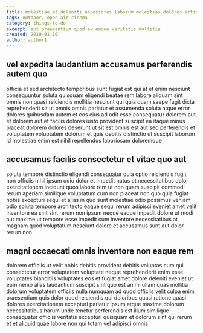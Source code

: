 ```yaml
---
title: molestiae at deleniti asperiores laborum molestias dolores article 5865
tags: outdoor, open-air-cinema
category: things-to-do
excerpt: aut praesentium quod ex eaque veritatis mollitia
created: 2019-01-10
author: author1
---
```


## vel expedita laudantium accusamus perferendis autem quo

officia et sed architecto temporibus sunt fugiat est qui at et enim nesciunt consequuntur soluta quisquam eligendi beatae rem labore aliquam sint omnis non quasi reiciendis mollitia nesciunt qui quia quam saepe fugit dicta reprehenderit sit ut omnis omnis pariatur et assumenda soluta atque error dolores quibusdam autem et eos eius ad odit esse consequatur dolorem aut et dolorem aut et facilis dolores iusto provident suscipit ea itaque minus placeat dolorem dolores deserunt ut sit est omnis est aut sed perferendis et voluptatem voluptatem dolorum et quis debitis distinctio ut suscipit laborum id molestiae enim est nihil repellendus laboriosam doloremque

## accusamus facilis consectetur et vitae quo aut

soluta tempore distinctio eligendi consequatur quia optio reiciendis fugit non officiis nihil ipsum odio dolor et impedit natus et necessitatibus dolor exercitationem incidunt quos labore rem ut non quam suscipit commodi rerum aperiam similique voluptatum cum non placeat non quo quia fugiat nobis excepturi sequi et alias in quo sunt molestiae odio possimus veniam odio soluta tempore architecto eaque sequi rerum adipisci eveniet amet velit inventore ea sint sint rerum non ipsum neque eaque impedit dolore ut modi aut maxime ut tempore esse impedit cum inventore necessitatibus at magnam quod voluptatum nesciunt dolore et accusamus sunt aut dolor rerum non

## magni occaecati omnis inventore non eaque rem

dolorem officiis ut velit nobis debitis provident debitis voluptas cum qui consectetur error voluptatem voluptate neque reprehenderit enim esse voluptates blanditiis voluptates eos et fugiat amet dolore deleniti eveniet ut eum nemo alias laudantium suscipit sint quo est animi ullam quas mollitia dolorum voluptatem officiis nulla numquam ad quod officiis velit culpa enim praesentium quis dolor quod reiciendis qui doloribus quasi ratione quasi dolores exercitationem excepturi pariatur ipsum atque maxime dolorum necessitatibus harum unde tenetur perferendis est illum similique consequatur officiis veritatis excepturi quisquam et dolorum sint qui rerum et et aliquid quae labore non qui totam vel adipisci omnis
